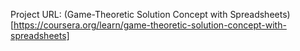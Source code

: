 Project URL: (Game-Theoretic Solution Concept with Spreadsheets)[https://coursera.org/learn/game-theoretic-solution-concept-with-spreadsheets]
